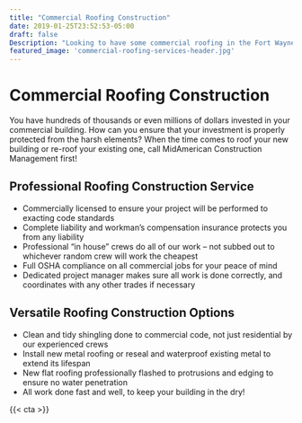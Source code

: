 ```yaml
---
title: "Commercial Roofing Construction"
date: 2019-01-25T23:52:53-05:00
draft: false
Description: "Looking to have some commercial roofing in the Fort Wayne Indiana region? We're experienced, we're professional and we'll finish the job right and on time. (260) 438.8357"
featured_image: 'commercial-roofing-services-header.jpg'
---
```

<amp-img class="" src="/commercial-roofing-services-header.jpg" width="1920" height="600" alt="Commercial Roofing Construction in Fort Wayne" title="Commercial Roofing Construction in Fort Wayne" layout="responsive">
</amp-img>
<h1 class="h2 col-10 mx4 pb3 pt3">Commercial Roofing Construction</h1>

<p class="col-10 mx3 pb1 pt1">You have hundreds of thousands or even millions of dollars invested in your commercial building. How can you ensure that your investment is properly protected from the harsh elements? When the time comes to roof your new building or re-roof your existing one, call MidAmerican Construction Management first! 
</p>
<div>
  <amp-img amp-fx="fade-in-scroll"
    data-margin-start="10%"
    data-margin-end="80%"
    data-repeat
    width="640"
    height="370"
    layout="responsive"
    src="/commercial-roofing-body-1.jpg"
    alt="Commercial Roofing Construction Project in Fort Wayne Indiana"></amp-img>
</div>
<h2 class="h3 col-10 mx4 pb3 pt3">Professional Roofing Construction Service
</h2>
<ul>
	<li>Commercially licensed to ensure your project will be performed to exacting code standards
</li>
	<li>Complete liability and workman’s compensation insurance protects you from any liability 
</li>
	<li>Professional “in house” crews do all of our work – not subbed out to whichever random crew will work the cheapest
</li>
	<li>Full OSHA compliance on all commercial jobs for your peace of mind
</li>
	<li>Dedicated project manager makes sure all work is done correctly, and coordinates with any other trades if necessary
</li>
</ul>
<h2 class="h3 col-10 mx4 pb3 pt3">Versatile Roofing Construction Options</h2>
<ul>
	<li>Clean and tidy shingling done to commercial code, not just residential by our experienced crews
</li>
	<li>Install new metal roofing or reseal and waterproof existing metal to extend its lifespan
</li>
	<li>New flat roofing professionally flashed to protrusions and edging to ensure no water penetration
</li>
	<li>All work done fast and well, to keep your building in the dry!
</li>
</ul>


<p class="col-9 mx4 pb3"><amp-carousel id="custom-button"
  width="700"
  height="525"
  layout="responsive"
  type="slides"
  autoplay
  delay="2000">
  <amp-img src="/commercial-roofing-body-2.jpg"
    width="700"
    height="525"
    layout="responsive"
    alt="Commercial Roofing Service in Fort Wayne Indiana"></amp-img>
  <amp-img src="/commercial-roofing-body-3.jpg"
    width="700"
    height="525"
    layout="responsive"
    alt="Commercial Roofing Service Photo Fort Wayne Indiana"></amp-img>
  <amp-img src="/commercial-roofing-body-4.jpeg"
    width="700"
    height="525"
    layout="responsive"
    alt="Commercial Roofing Service Image in Fort Wayne Indiana"></amp-img>
</amp-carousel>
</p>
{{< cta >}}
